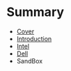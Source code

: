 # Summary

* [Cover](README.md)
* [Introduction](documentation/Introduction.md)
* [Intel](documentation/Intel.md)
* [Dell](documentation/Dell.md)
* SandBox

